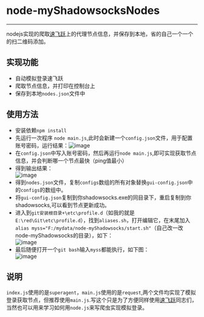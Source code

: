 # node-myShadowsocksNodes
--------------------------
nodejs实现的爬取[速飞跃](http://su.mljjlt.cn/)上的代理节点信息，并保存到本地，省的自己一个一个的扫二维码添加。

## 实现功能
* 自动模拟登录速飞跃
* 爬取节点信息，并打印在控制台上
* 保存到本地```nodes.json```文件中 
## 使用方法
* 安装依赖```npm install```
* 先运行一次程序 ```node main.js```,此时会新建一个```config.json```文件，用于配置账号密码，运行结果：![image](https://user-images.githubusercontent.com/9162319/26862545-cbe94e1c-4b7e-11e7-8ae9-923c89dba50d.png)
* 在```config.json```中写入账号密码，然后再运行```node main.js```,即可实现获取节点信息，并会判断哪一个节点最快（ping值最小）
* 得到输出结果：<br/>![image](https://user-images.githubusercontent.com/9162319/26862586-1f0bfe46-4b7f-11e7-96ba-e1c2ee7c1707.png)
* 得到```nodes.json```文件，复制```configs```数组的所有对象替换```gui-config.json```中的```configs```的数组中。
* 将```gui-config.json```复制到你shadowsocks.exe的同目录下，重启复制到你shadowsocks,可以看到节点更新成功。
* 进入到```git安装根目录+\etc\profile.d```（如我的就是```E:\red\Git\etc\profile.d```），找到```aliases.sh```，打开编辑它，在末尾加入```alias myss="F:/mydata/node-myShadowsocks/start.sh"```（自己改一改node-myShadowsocks的目录），如下：<br/>![image](https://user-images.githubusercontent.com/9162319/26959773-834de49c-4d04-11e7-9482-d2db980bda27.png)
* 最后随便打开一个```git bash```输入```myss```都能执行，如下图：<br/>![image](https://user-images.githubusercontent.com/9162319/26959867-59abeeda-4d05-11e7-9ea4-8afe62cc5352.png)

## 说明
```index.js```使用的是```superagent```，```main.js```使用的是```request```,两个文件均实现了模拟登录获取节点，但推荐使用```main.js```.写这个只是为了方便同样使用[速飞跃](http://su.mljjlt.cn/)同志们，当然也可以用来学习如何用```node.js```来写爬虫实现模拟登录。